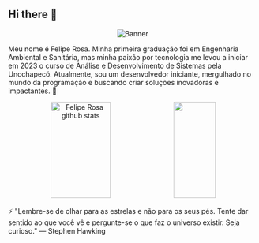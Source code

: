 ## Hi there 👋

<p align="center">
  <img src="https://media.licdn.com/dms/image/D4D16AQE8IAjVK3Szhg/profile-displaybackgroundimage-shrink_350_1400/0/1721767024818?e=1727308800&v=beta&t=iZAj_ZNfeC0c9Mt4pa_sW97cweERcIHtVl3fux2Y5GE" alt="Banner">
</p>


Meu nome é Felipe Rosa. Minha primeira graduação foi em Engenharia Ambiental e Sanitária, mas minha paixão por tecnologia me levou a iniciar em 2023 o curso de Análise e Desenvolvimento de Sistemas pela Unochapecó. Atualmente, sou um desenvolvedor iniciante, mergulhado no mundo da programação e buscando criar soluções inovadoras e impactantes. 🚀



<div align="center">  
  <img width="49%" height="195px" src="https://github-readme-stats.vercel.app/api?username=feliperos-a&show_icons=true&count_private=true&hide_border=true&title_color=b3147b&icon_color=b3147b&text_color=c9d1d9&bg_color=0d1117" alt="Felipe Rosa github stats" /> 
  <img width="41%" height="195px" src="https://github-readme-stats.vercel.app/api/top-langs/?username=feliperos-a&layout=compact&hide_border=true&title_color=b3147b&text_color=b3147b&bg_color=0d1117" />
</div>


⚡ "Lembre-se de olhar para as estrelas e não para os seus pés. Tente dar sentido ao que você vê e pergunte-se o que faz o universo existir. Seja curioso." — Stephen Hawking 
